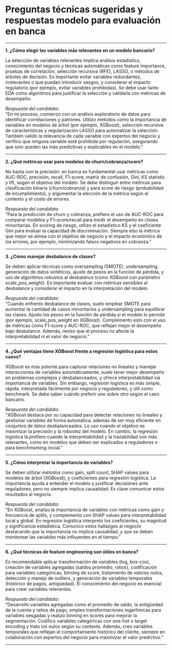 # Preguntas técnicas sugeridas y respuestas modelo para evaluación en banca

---

**1. ¿Cómo elegir las variables más relevantes en un modelo bancario?**

La selección de variables relevantes implica análisis estadístico, conocimiento del negocio y técnicas automáticas como feature importance, pruebas de correlación, selección recursiva (RFE), LASSO, o métodos de árboles de decisión. Es importante evitar variables redundantes, irrelevantes o que puedan introducir sesgos, y considerar el impacto regulatorio (por ejemplo, evitar variables prohibidas). Se debe usar tanto EDA como algoritmos para justificar la selección y validarla con métricas de desempeño.

_Respuesta del candidato:_  
"En mi proceso, comienzo con un análisis exploratorio de datos para identificar correlaciones y patrones. Utilizo métodos como la importancia de variables en modelos de árbol (por ejemplo, XGBoost), selección recursiva de características y regularización LASSO para automatizar la selección. También valido la relevancia de cada variable con expertos del negocio y verifico que ninguna variable esté prohibida por regulación, asegurando que solo queden las más predictivas y explicables en el modelo."

---

**2. ¿Qué métricas usar para modelos de churn/cobranza/score?**

No basta con la precisión: en banca es fundamental usar métricas como AUC-ROC, precisión, recall, F1-score, matriz de confusión, Gini, KS statistic y lift, según el objetivo del modelo. Se debe distinguir entre métricas para clasificación binaria (churn/cobranza) y para score de riesgo (probabilidad de incumplimiento), y argumentar la elección de la métrica según el contexto y el costo de errores.

_Respuesta del candidato:_  
"Para la predicción de churn y cobranza, prefiero el uso de AUC-ROC para comparar modelos y F1-score/recall para medir el desempeño en clases minoritarias. En scoring de riesgo, utilizo el estadístico KS y el coeficiente Gini para evaluar la capacidad de discriminación. Siempre elijo la métrica que mejor se alinea con el objetivo de negocio y el impacto económico de los errores, por ejemplo, minimizando falsos negativos en cobranza."

---

**3. ¿Cómo manejar desbalance de clases?**

Se deben aplicar técnicas como oversampling (SMOTE), undersampling, generación de datos sintéticos, ajuste de pesos en la función de pérdida, y uso de algoritmos robustos al desbalance (como XGBoost con parámetro scale_pos_weight). Es importante evaluar con métricas sensibles al desbalance y considerar el impacto en la interpretación del modelo.

_Respuesta del candidato:_  
"Cuando enfrento desbalance de clases, suelo emplear SMOTE para aumentar la cantidad de casos minoritarios y undersampling para equilibrar las clases. Ajusto los pesos en la función de pérdida si el modelo lo permite (por ejemplo, scale_pos_weight en XGBoost). Complemento esto con el uso de métricas como F1-score y AUC-ROC, que reflejan mejor el desempeño bajo desbalance. Además, reviso que el proceso no afecte la interpretabilidad ni el valor de negocio."

---

**4. ¿Qué ventajas tiene XGBoost frente a regresión logística para estos casos?**

XGBoost es más potente para capturar relaciones no lineales y manejar interacciones de variables automáticamente, suele tener mejor desempeño en problemas complejos y desbalanceados, y ofrece interpretabilidad vía importancia de variables. Sin embargo, regresión logística es más simple, rápida, interpretada fácilmente por negocio y reguladores, y útil como benchmark. Se debe saber cuándo preferir uno sobre otro según el caso bancario.

_Respuesta del candidato:_  
"XGBoost destaca por su capacidad para detectar relaciones no lineales y gestionar variables de forma automática, además de ser muy eficiente en conjuntos de datos desbalanceados. Lo uso cuando el objetivo es maximizar la precisión y la robustez del modelo. En cambio, la regresión logística la prefiero cuando la interpretabilidad y la trazabilidad son más relevantes, como en modelos que deben ser explicados a reguladores o para benchmarking inicial."

---

**5. ¿Cómo interpretar la importancia de variables?**

Se deben utilizar métodos como gain, split count, SHAP values para modelos de árbol (XGBoost), y coeficientes para regresión logística. La importancia ayuda a entender el modelo y justificar decisiones ante reguladores, pero no siempre implica causalidad. Es clave comunicar estos resultados al negocio.

_Respuesta del candidato:_  
"En XGBoost, analizo la importancia de variables con métricas como gain y frecuencia de splits, y complemento con SHAP values para interpretabilidad local y global. En regresión logística interpreto los coeficientes, su magnitud y significancia estadística. Comunico estos hallazgos al negocio destacando que la importancia no implica causalidad, y que se deben monitorear las variables más influyentes en el tiempo."

---

**6. ¿Qué técnicas de feature engineering son útiles en banca?**

Es recomendable aplicar transformación de variables (log, box-cox), creación de variables agregadas (saldos promedio, ratios), codificación para variables categóricas, binning de score, tratamiento de valores nulos, detección y manejo de outliers, y generación de variables temporales (histórico de pagos, antigüedad). El conocimiento del negocio es esencial para crear variables relevantes.

_Respuesta del candidato:_  
"Desarrollo variables agregadas como el promedio de saldo, la antigüedad de la cuenta y ratios de pago, empleo transformaciones logarítmicas para variables sesgadas y realizo binning en scores para mejorar la segmentación. Codifico variables categóricas con one-hot o target encoding y trato los nulos según su contexto. Además, creo variables temporales que reflejan el comportamiento histórico del cliente, siempre en colaboración con expertos del negocio para maximizar el valor predictivo."

---